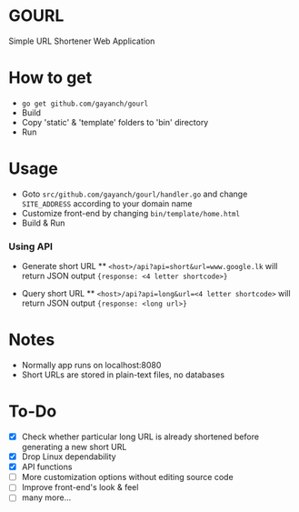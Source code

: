 # GOURL
 Simple URL Shortener Web Application

# How to get
* `go get github.com/gayanch/gourl`
* Build
* Copy 'static' & 'template' folders to 'bin' directory
* Run

# Usage
 * Goto `src/github.com/gayanch/gourl/handler.go` and change `SITE_ADDRESS` according to your domain name
 * Customize front-end by changing `bin/template/home.html`
 * Build & Run

### Using API
 * Generate short URL
  ** `<host>/api?api=short&url=www.google.lk` will return JSON output `{response: <4 letter shortcode>}`

 * Query short URL
  ** `<host>/api?api=long&url=<4 letter shortcode>` will return JSON output `{response: <long url>}`


# Notes
* Normally app runs on localhost:8080
* Short URLs are stored in plain-text files, no databases

# To-Do
- [x] Check whether particular long URL is already shortened before generating a new short URL
- [x] Drop Linux dependability
- [x] API functions
- [ ] More customization options without editing source code
- [ ] Improve front-end's look & feel
- [ ] many more...
